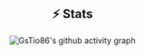 <h2 align="center">⚡ Stats</h2>
<p align="center">
	<img src="https://github-readme-activity-graph.vercel.app/graph?username=Zephnis&bg_color=0d1117&color=757472&line=20DA6D&point=20DA6D&area=true&hide_border=true" alt="GsTio86's github activity graph">
